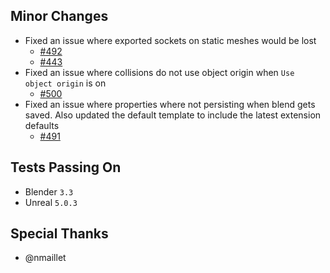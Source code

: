 ## Minor Changes
* Fixed an issue where exported sockets on static meshes would be lost
  * [#492](https://github.com/EpicGames/BlenderTools/issues/492)
  * [#443](https://github.com/EpicGames/BlenderTools/issues/443)
* Fixed an issue where collisions do not use object origin when `Use object origin` is on
  * [#500](https://github.com/EpicGames/BlenderTools/issues/500)
* Fixed an issue where properties where not persisting when blend gets saved. Also updated the default template to include the latest extension defaults
  * [#491](https://github.com/EpicGames/BlenderTools/issues/491)

## Tests Passing On
* Blender `3.3`
* Unreal `5.0.3`

## Special Thanks
* @nmaillet
